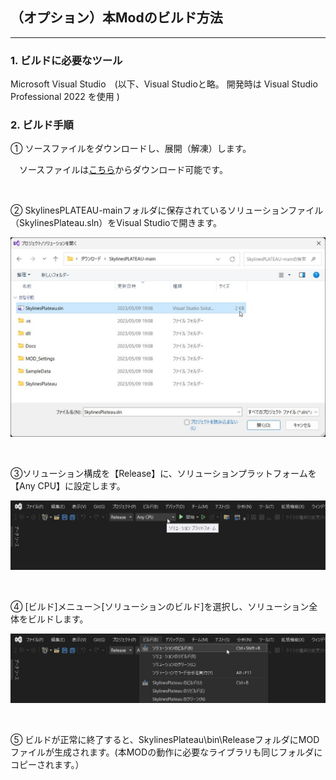## （オプション）本Modのビルド方法

-------

### 1. ビルドに必要なツール

Microsoft Visual Studio　(以下、Visual Studioと略。 開発時は Visual Studio Professional 2022 を使用 )

### 2. ビルド手順

① ソースファイルをダウンロードし、展開（解凍）します。

&emsp;ソースファイルは[こちら](https://****)からダウンロード可能です。

<br>

② SkylinesPLATEAU-mainフォルダに保存されているソリューションファイル（SkylinesPlateau.sln）をVisual Studioで開きます。

![](../resources/userMan/2024-01-29_22h14_18.jpg)

<br>

③ソリューション構成を【Release】に、ソリューションプラットフォームを【Any CPU】に設定します。

![](../resources/userMan/2024-01-29_22h15_28.jpg)

<br>

④ [ビルド]メニュー＞[ソリューションのビルド]を選択し、ソリューション全体をビルドします。

![](../resources/userMan/2024-01-29_22h15_38.jpg)

<br>

⑤ ビルドが正常に終了すると、SkylinesPlateau\bin\\ReleaseフォルダにMODファイルが生成されます。(本MODの動作に必要なライブラリも同じフォルダにコピーされます。）